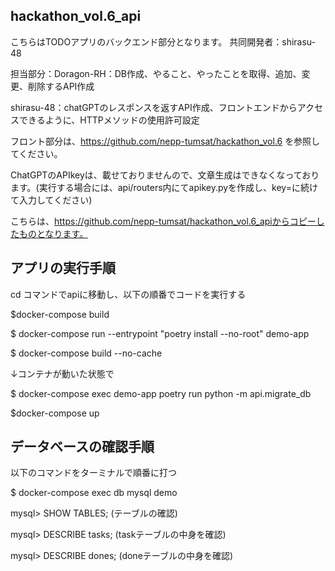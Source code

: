 ## hackathon_vol.6_api

こちらはTODOアプリのバックエンド部分となります。
共同開発者：shirasu-48

担当部分：Doragon-RH：DB作成、やること、やったことを取得、追加、変更、削除するAPI作成

shirasu-48：chatGPTのレスポンスを返すAPI作成、フロントエンドからアクセスできるように、HTTPメソッドの使用許可設定

フロント部分は、https://github.com/nepp-tumsat/hackathon_vol.6 を参照してください。

ChatGPTのAPIkeyは、載せておりませんので、文章生成はできなくなっております。(実行する場合には、api/routers内にてapikey.pyを作成し、key=に続けて入力してください)

こちらは、https://github.com/nepp-tumsat/hackathon_vol.6_apiからコピーしたものとなります。

## アプリの実行手順
cd コマンドでapiに移動し、以下の順番でコードを実行する

$docker-compose build

$ docker-compose run --entrypoint "poetry install --no-root" demo-app

$ docker-compose build --no-cache

↓コンテナが動いた状態で

$ docker-compose exec demo-app poetry run python -m api.migrate_db

$docker-compose up


## データベースの確認手順

以下のコマンドをターミナルで順番に打つ

$ docker-compose exec db mysql demo

mysql> SHOW TABLES; (テーブルの確認)

mysql> DESCRIBE tasks;  (taskテーブルの中身を確認)

mysql> DESCRIBE dones;  (doneテーブルの中身を確認)
